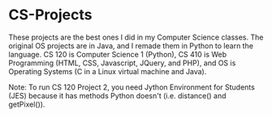 # CS-Projects
These projects are the best ones I did in my Computer Science classes. The original OS projects are in Java, and I remade them in Python to learn the language. CS 120 is Computer Science 1 (Python), CS 410 is Web Programming (HTML, CSS, Javascript, JQuery, and PHP), and OS is Operating Systems (C in a Linux virtual machine and Java).

Note: To run CS 120 Project 2, you need Jython Environment for Students (JES) because it has methods Python doesn't (i.e. distance() and getPixel()).

